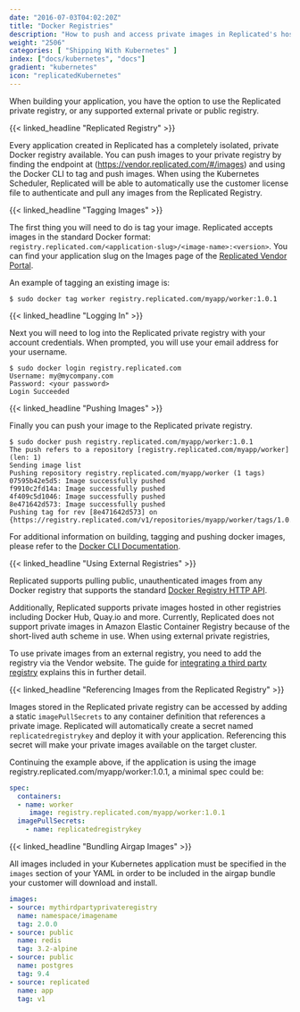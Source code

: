 ```yaml
---
date: "2016-07-03T04:02:20Z"
title: "Docker Registries"
description: "How to push and access private images in Replicated's hosted private registry."
weight: "2506"
categories: [ "Shipping With Kubernetes" ]
index: ["docs/kubernetes", "docs"]
gradient: "kubernetes"
icon: "replicatedKubernetes"
---
```


When building your application, you have the option to use the Replicated private registry, or any supported external private or public registry.

{{< linked_headline "Replicated Registry" >}}

Every application created in Replicated has a completely isolated, private Docker registry available. You can push images to your private registry by finding the endpoint at (https://vendor.replicated.com/#/images) and using the Docker CLI to tag and push images. When using the Kubernetes Scheduler, Replicated will be able to automatically use the customer license file to authenticate and pull any images from the Replicated Registry.

{{< linked_headline "Tagging Images" >}}

The first thing you will need to do is tag your image. Replicated accepts images in the standard Docker format: `registry.replicated.com/<application-slug>/<image-name>:<version>`. You can find your application slug on the Images page of the [Replicated Vendor Portal](https://vendor.replicated.com/#/images).

An example of tagging an existing image is:

```shell
$ sudo docker tag worker registry.replicated.com/myapp/worker:1.0.1
```

{{< linked_headline "Logging In" >}}

Next you will need to log into the Replicated private registry with your account credentials. When prompted, you will use your email address for your username.

```shell
$ sudo docker login registry.replicated.com
Username: my@mycompany.com
Password: <your password>
Login Succeeded
```

{{< linked_headline "Pushing Images" >}}

Finally you can push your image to the Replicated private registry.

```shell
$ sudo docker push registry.replicated.com/myapp/worker:1.0.1
The push refers to a repository [registry.replicated.com/myapp/worker] (len: 1)
Sending image list
Pushing repository registry.replicated.com/myapp/worker (1 tags)
07595b42e5d5: Image successfully pushed
f9910c2fd14a: Image successfully pushed
4f409c5d1046: Image successfully pushed
8e471642d573: Image successfully pushed
Pushing tag for rev [8e471642d573] on {https://registry.replicated.com/v1/repositories/myapp/worker/tags/1.0.1}
```

For additional information on building, tagging and pushing docker images, please refer to the
[Docker CLI Documentation](https://docs.docker.com/engine/reference/commandline/cli/).

{{< linked_headline "Using External Registries" >}}

Replicated supports pulling public, unauthenticated images from any Docker registry that supports the standard [Docker Registry HTTP API](https://docs.docker.com/registry/spec/api/).

Additionally, Replicated supports private images hosted in other registries including Docker Hub, Quay.io and more. Currently, Replicated does not support private images in Amazon Elastic Container Registry because of the short-lived auth scheme in use. When using external private registries,

To use private images from an external registry, you need to add the registry via the Vendor website. The guide for [integrating a third party registry](/docs/kb/developer-resources/third-party-registries) explains this in further detail.

{{< linked_headline "Referencing Images from the Replicated Registry" >}}

Images stored in the Replicated private registry can be accessed by adding a static `imagePullSecrets` to any container definition that references a private image. Replicated will automatically create a secret named `replicatedregistrykey` and deploy it with your application. Referencing this secret will make your private images available on the target cluster.

Continuing the example above, if the application is using the image registry.replicated.com/myapp/worker:1.0.1, a minimal spec could be:

```yaml
spec:
  containers:
  - name: worker
     image: registry.replicated.com/myapp/worker:1.0.1
  imagePullSecrets:
    - name: replicatedregistrykey
```

{{< linked_headline "Bundling Airgap Images" >}}

All images included in your Kubernetes application must be specified in the `images` section of your YAML in order to be included in the airgap bundle your customer will download and install.

```yaml
images:
- source: mythirdpartyprivateregistry
  name: namespace/imagename
  tag: 2.0.0
- source: public
  name: redis
  tag: 3.2-alpine
- source: public
  name: postgres
  tag: 9.4
- source: replicated
  name: app
  tag: v1
```
